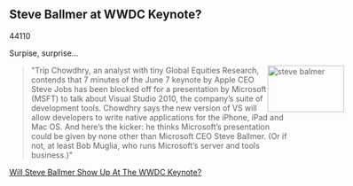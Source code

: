<article><h2>Steve Ballmer at WWDC Keynote?</h2><time><span class="day">4</span><span class="month">4</span><span class="year">110</span></time><p>Surpise, surprise...</p><blockquote><p><img src="http://wnas.nl/user/files/images-1_20100527115649.jpeg" alt="steve balmer" title="images-1.jpeg" border="0" width="138" height="84" style="float:right;margin-right:-100px" />"Trip Chowdhry, an analyst with tiny Global Equities Research, contends that 7 minutes of the June 7 keynote by Apple CEO Steve Jobs has been blocked off for a presentation by Microsoft (MSFT) to talk about Visual Studio 2010, the company’s suite of development tools. Chowdhry says the new version of VS will allow developers to write native applications for the iPhone, iPad and Mac OS. And here’s the kicker: he thinks Microsoft’s presentation could be given by none other than Microsoft CEO Steve Ballmer. (Or if not, at least Bob Muglia, who runs Microsoft’s server and tools business.)"</p></blockquote><p><a href="http://blogs.barrons.com/techtraderdaily/2010/05/26/apple-will-steve-ballmer-show-up-at-the-wwdc-keynote/">Will Steve Ballmer Show Up At The WWDC Keynote?</a></p></article>